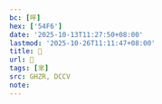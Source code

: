 ```yaml
---
bc: [哶]
hex: ['54F6']
date: '2025-10-13T11:27:50+08:00'
lastmod: '2025-10-26T11:11:47+08:00'
title: 󰚇
url: 󰚇
tags: [芈]
src: GHZR, DCCV
note:
---
```

